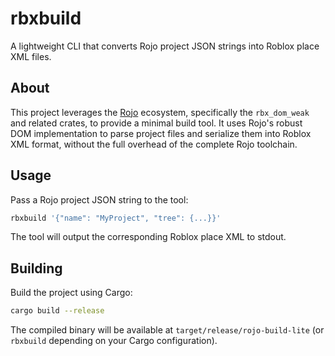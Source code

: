 # rbxbuild

A lightweight CLI that converts Rojo project JSON strings into Roblox place XML files.

## About

This project leverages the [Rojo](https://rojo.space/) ecosystem, specifically the `rbx_dom_weak` and related crates, to provide a minimal build tool. It uses Rojo's robust DOM implementation to parse project files and serialize them into Roblox XML format, without the full overhead of the complete Rojo toolchain.

## Usage

Pass a Rojo project JSON string to the tool:

```bash
rbxbuild '{"name": "MyProject", "tree": {...}}'
```

The tool will output the corresponding Roblox place XML to stdout.

## Building

Build the project using Cargo:

```bash
cargo build --release
```

The compiled binary will be available at `target/release/rojo-build-lite` (or `rbxbuild` depending on your Cargo configuration).
